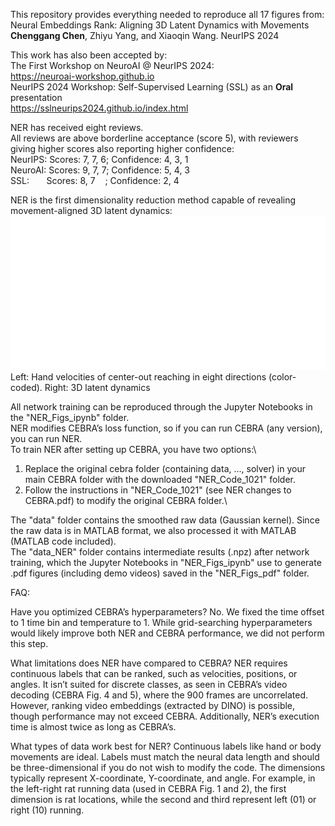 This repository provides everything needed to reproduce all 17 figures from:\
Neural Embeddings Rank: Aligning 3D Latent Dynamics with Movements\
**Chenggang Chen**, Zhiyu Yang, and Xiaoqin Wang. NeurIPS 2024

This work has also been accepted by:\
The First Workshop on NeuroAI @ NeurIPS 2024:\
https://neuroai-workshop.github.io  
NeurIPS 2024 Workshop: Self-Supervised Learning (SSL) as an **Oral** presentation\
https://sslneurips2024.github.io/index.html  

NER has received eight reviews.\
All reviews are above borderline acceptance (score 5), with reviewers giving higher scores also reporting higher confidence:\
NeurIPS: Scores: 7, 7, 6; Confidence: 4, 3, 1  
NeuroAI: Scores: 9, 7, 7; Confidence: 5, 4, 3  
SSL:&nbsp;&nbsp;&nbsp;&nbsp;&nbsp;&nbsp;&nbsp;Scores: 8, 7&nbsp;&nbsp;&nbsp;&nbsp;; Confidence: 2, 4

NER is the first dimensionality reduction method capable of revealing movement-aligned 3D latent dynamics:
![alt text](https://github.com/NeuroscienceAI/NER/blob/main/NER_Figs_pdf/demo_crop_compress.gif)\
Left: Hand velocities of center-out reaching in eight directions (color-coded).
Right: 3D latent dynamics

All network training can be reproduced through the Jupyter Notebooks in the "NER_Figs_ipynb" folder.\
NER modifies CEBRA’s loss function, so if you can run CEBRA (any version), you can run NER.\
To train NER after setting up CEBRA, you have two options:\
1. Replace the original cebra folder (containing data, ..., solver) in your main CEBRA folder with the downloaded "NER_Code_1021" folder.
2. Follow the instructions in "NER_Code_1021" (see NER changes to CEBRA.pdf) to modify the original CEBRA folder.\

The "data" folder contains the smoothed raw data (Gaussian kernel). Since the raw data is in MATLAB format, we also processed it with MATLAB (MATLAB code included).\
The "data_NER" folder contains intermediate results (.npz) after network training, which the Jupyter Notebooks in "NER_Figs_ipynb" use to generate .pdf figures (including demo videos) saved in the "NER_Figs_pdf" folder.

FAQ:

Have you optimized CEBRA’s hyperparameters? No. We fixed the time offset to 1 time bin and temperature to 1. While grid-searching hyperparameters would likely improve both NER and CEBRA performance, we did not perform this step.

What limitations does NER have compared to CEBRA? NER requires continuous labels that can be ranked, such as velocities, positions, or angles. It isn’t suited for discrete classes, as seen in CEBRA’s video decoding (CEBRA Fig. 4 and 5), where the 900 frames are uncorrelated. However, ranking video embeddings (extracted by DINO) is possible, though performance may not exceed CEBRA. Additionally, NER’s execution time is almost twice as long as CEBRA’s.

What types of data work best for NER? Continuous labels like hand or body movements are ideal. Labels must match the neural data length and should be three-dimensional if you do not wish to modify the code. The dimensions typically represent X-coordinate, Y-coordinate, and angle. For example, in the left-right rat running data (used in CEBRA Fig. 1 and 2), the first dimension is rat locations, while the second and third represent left (01) or right (10) running.
